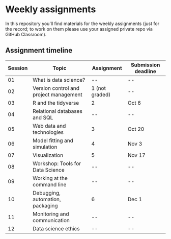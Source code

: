 # Weekly assignments

In this repository you'll find materials for the weekly assignments (just for the record; to work on them please use your assigned private repo via GitHub Classroom). 

## Assignment timeline

| Session | Topic | Assignment | Submission deadline |
|---------|-------|-----------|-----------|
| 01 | What is data science? | -- | --  | 
| 02 | Version control and project management | 1 (not graded) | --  | 
| 03 | R and the tidyverse | 2 | Oct 6  | 
| 04 | Relational databases and SQL | -- | --  | 
| 05 | Web data and technologies | 3 | Oct 20  | 
| 06 | Model fitting and simulation | 4 | Nov 3  | 
| 07 | Visualization | 5 | Nov 17  | 
| 08 | Workshop: Tools for Data Science | -- | --  | 
| 09 | Working at the command line | -- | --  | 
| 10 | Debugging, automation, packaging | 6 | Dec 1  | 
| 11 | Monitoring and communication | -- | --  | 
| 12 | Data science ethics | -- | --  | 


